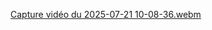 [Capture vidéo du 2025-07-21 10-08-36.webm](https://github.com/user-attachments/assets/c35d92a9-35b0-47ed-952f-b8c62db46629)
